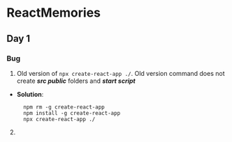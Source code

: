 # ReactMemories

## Day 1
### Bug
1. Old version of `npx create-react-app ./`. Old version command does not create ***src public*** folders and ***start script***

* **Solution**:
  ```
    npm rm -g create-react-app
    npm install -g create-react-app
    npx create-react-app ./
2. 